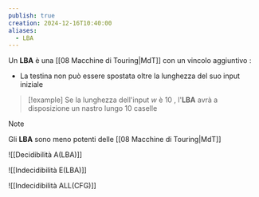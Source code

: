 ```yaml
---
publish: true
creation: 2024-12-16T10:40:00
aliases:
  - LBA
---
```

Un **LBA** è una [[08 Macchine di Touring|MdT]] con un vincolo aggiuntivo : 
+ La testina non può essere spostata oltre la lunghezza del suo input iniziale 

>[!example] 
>Se la lunghezza dell'input $w$ è $10$ , l'**LBA** avrà a disposizione un nastro lungo 10 caselle

>[!note] 
>Gli **LBA** sono meno potenti delle [[08 Macchine di Touring|MdT]]

![[Decidibilità A(LBA)]]

![[Indecidibilità E(LBA)]]

![[Indecidibilità ALL(CFG)]]